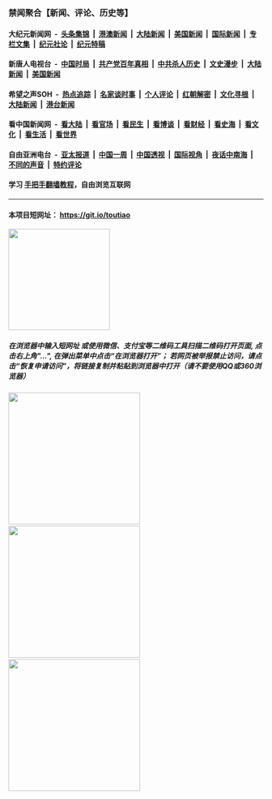 ### 禁闻聚合【新闻、评论、历史等】

#### 大纪元新闻网 &nbsp;-&nbsp; [头条集锦](indexes/E头条集锦.md?t=03070603) &nbsp;|&nbsp; [港澳新闻](indexes/E港澳新闻.md?t=03070603)  &nbsp;|&nbsp; [大陆新闻](indexes/E大陆新闻.md?t=03070603) &nbsp;|&nbsp; [美国新闻](indexes/E美国新闻.md?t=03070603) &nbsp;|&nbsp; [国际新闻](indexes/E国际新闻.md?t=03070603) &nbsp;|&nbsp; [专栏文集](indexes/E专栏文集.md?t=03070603) &nbsp;|&nbsp; [纪元社论](indexes/E纪元社论.md?t=03070603) &nbsp;|&nbsp; [纪元特稿](indexes/E纪元特稿.md?t=03070603) 

#### 新唐人电视台 &nbsp;-&nbsp; [中国时局](indexes/N中国时局.md?t=03070603) &nbsp;|&nbsp; [共产党百年真相](indexes/N共产党百年真相.md?t=03070603) &nbsp;|&nbsp; [中共杀人历史](indexes/N中共杀人历史.md?t=03070603) &nbsp;|&nbsp; [文史漫步](indexes/N文史漫步.md?t=03070603) &nbsp;|&nbsp; [大陆新闻](indexes/N大陆新闻.md?t=03070603) &nbsp;|&nbsp; [美国新闻](indexes/N美国新闻.md?t=03070603)

#### 希望之声SOH &nbsp;-&nbsp; [热点追踪](indexes/H热点追踪.md?t=03070603) &nbsp;|&nbsp; [名家谈时事](indexes/H名家谈时事.md?t=03070603) &nbsp;|&nbsp; [个人评论](indexes/H个人评论.md?t=03070603)  &nbsp;|&nbsp; [红朝解密](indexes/H红朝解密.md?t=03070603) &nbsp;|&nbsp; [文化寻根](indexes/H文化寻根.md?t=03070603) &nbsp;|&nbsp; [大陆新闻](indexes/H大陆新闻.md?t=03070603) &nbsp;|&nbsp; [港台新闻](indexes/H港台新闻.md?t=03070603)

#### 看中国新闻网 &nbsp;-&nbsp; [看大陆](indexes/S看大陆.md?t=03070603) &nbsp;|&nbsp; [看官场](indexes/S看官场.md?t=03070603) &nbsp;|&nbsp; [看民生](indexes/S看民生.md?t=03070603)  &nbsp;|&nbsp; [看博谈](indexes/S看博谈.md?t=03070603) &nbsp;|&nbsp; [看财经](indexes/S看财经.md?t=03070603) &nbsp;|&nbsp; [看史海](indexes/S看史海.md?t=03070603) &nbsp;|&nbsp; [看文化](indexes/S看文化.md?t=03070603) &nbsp;|&nbsp; [看生活](indexes/S看生活.md?t=03070603) &nbsp;|&nbsp; [看世界](indexes/S看世界.md?t=03070603)

#### 自由亚洲电台 &nbsp;-&nbsp; [亚太报道](indexes/R亚太报道.md?t=03070603) &nbsp;|&nbsp; [中国一周](indexes/R中国一周.md?t=03070603) &nbsp;|&nbsp; [中国透视](indexes/R中国透视.md?t=03070603)  &nbsp;|&nbsp; [国际视角](indexes/R国际视角.md?t=03070603) &nbsp;|&nbsp; [夜话中南海](indexes/R夜话中南海.md?t=03070603) &nbsp;|&nbsp; [不同的声音](indexes/R不同的声音.md?t=03070603) &nbsp;|&nbsp; [特约评论](indexes/R特约评论.md?t=03070603)

#### 学习 [手把手翻墙教程](https://github.com/gfw-breaker/guides/wiki)，自由浏览互联网

----

#### 本项目短网址： https://git.io/toutiao
<img src="https://raw.githubusercontent.com/gfw-breaker/banned-news/master/scripts/img/qr.png" width="200px"/>  

##### 在浏览器中输入短网址 或使用微信、支付宝等二维码工具扫描二维码打开页面, 点击右上角"...", 在弹出菜单中点击“在浏览器打开”； 若网页被举报禁止访问，请点击“恢复申请访问”，将链接复制并粘贴到浏览器中打开（请不要使用QQ或360浏览器）

<img src="https://raw.githubusercontent.com/gfw-breaker/banned-news/master/scripts/img/1.png" width="260px"/> &nbsp; <img src="https://raw.githubusercontent.com/gfw-breaker/banned-news/master/scripts/img/2.png" width="260px"/> &nbsp; <img src="https://raw.githubusercontent.com/gfw-breaker/banned-news/master/scripts/img/3.png" width="260px"/>
